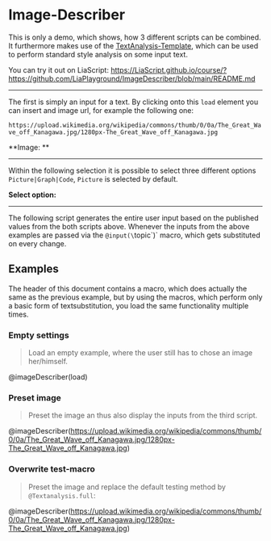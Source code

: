 <!--

author: André Dietrich

email: LiaScript@web.de

version: 0.0.2

logo: https://upload.wikimedia.org/wikipedia/commons/thumb/0/0a/The_Great_Wave_off_Kanagawa.jpg/1280px-The_Great_Wave_off_Kanagawa.jpg

comment: Demo on dynamically creating LiaScript-content by using scripts. Furthermore it is demonstrated how macros can be combined to create more engaging courses.

test: @Textanalysis.FULL

import: https://raw.githubusercontent.com/liaTemplates/TextAnalysis/main/README.md

imageDescriber
Image: <script input="text" update-on-change="false" output="url">
let url = "@input"

// if no output has been defined then output a default string "load"
// this string is published at the topic "url"
if (url === "") {
  "@0"
} else {
  url
}
</script>


Select option:
<script output="mode" input="select" value="Picture" options="Picture|Graph|Code">
// publish the user selection directly as a string
"@input"
</script>

The following script generates the entire user input

<script modify="false" run-once="true">
// receive the input from the topic url
let url = "@input(`url`)"

// ok, this is a required to prevent wrong inputs atm
if (url === "load" || url.startsWith("@input(")) {
  ""
} else {
  // This is where all the magic happens, it simply grabs the input from
  // the output from topic mode and returns 3 different LiaScript code
  // elements. `send.liascript` forces the content to be parsed by LiaScript.
  switch ("@input(`mode`)") {
    case "Picture": {
      send.liascript(`![](${url})

Attention
=========

To capture the attention of your readers, you should start with a good introduction phrase(s).

Here are some examples you may use:

* If you look at this picture, you will see...
* In the picture you can see...
* The picture shows...

\`\`\` text
please enter som text
\`\`\`
@test


more Stuff
==========

Now that we have the attention of your reader, and we have a general understanding on what is been displayed, you should start looking at details.

Here are some examples on how to continue:

* The image we are looking at has been painted/taken at...
* When you look at the image, you can see that it is a black and white...
* This picture is a... picture and has been taken by...

\`\`\` text
please enter som text
\`\`\`
<script>
console.log(\`beautifull -> @'input\`)
"LIA: stop"
</script>


more Stuff 2
============


Okay... we should now have finished the introduction of your description.

So, now please describe the picture and use phrases like:

* In the foreground of the picture you will...
* In the background you can see that...
* In the right/left/center...
* Between ... there is ...
* At the top/At the bottom there is...

\`\`\` text
please enter som text
\`\`\`
<script>
console.log(\`beautifull -> @'input\`)
"LIA: stop"
</script>

`)
      break
    }
    case "Graph": {
      send.liascript(`![](${url})

Graph: todo
=====
`)
      break
    }
    case "Code": {
      send.liascript(`![](${url})

Code: todo
=====
`)

      break
    }
  }
}
</script>
@end


-->

# Image-Describer

This is only a demo, which shows, how 3 different scripts can be combined. It
furthermore makes use of the
[TextAnalysis-Template](https://github.com/LiaTemplates/TextAnalysis), which can
be used to perform standard style analysis on some input text.

<!--style="display:none"-->
You can try it out on LiaScript: https://LiaScript.github.io/course/?https://github.com/LiaPlayground/ImageDescriber/blob/main/README.md

---

The first is simply an input for a text. By clicking onto this `load` element you can insert and image url, for example the following one:

`https://upload.wikimedia.org/wikipedia/commons/thumb/0/0a/The_Great_Wave_off_Kanagawa.jpg/1280px-The_Great_Wave_off_Kanagawa.jpg`

**Image: <script input="text" update-on-change="false" output="url">
let url = "@input"

// if no output has been defined then output a default string "load"
// this string is published at the topic "url"
if (url === "") {
  "load"
} else {
  url
}
</script>**

---

Within the following selection it is possible to select three different options `Picture|Graph|Code`, `Picture` is selected by default.

**Select option: <script output="mode" input="select" value="Picture" options="Picture|Graph|Code">
// publish the user selection directly as a string
"@input"
</script>**

---

The following script generates the entire user input based on the published
values from the both scripts above. Whenever the inputs from the above examples
are passed via the `@input(\`topic\`)` macro, which gets substituted on every
change.


<script modify="false" run-once="true">
// receive the input from the topic url
let url = "@input(`url`)"

// ok, this is a required to prevent wrong inputs atm
if (url === "load" || url.startsWith("@input(")) {
  ""
} else {
  // This is where all the magic happens, it simply grabs the input from
  // the output from topic mode and returns 3 different LiaScript code
  // elements. `send.liascript` forces the content to be parsed by LiaScript.
  switch ("@input(`mode`)") {
    case "Picture": {
      send.liascript(`![](${url})

Attention
=========

To capture the attention of your readers, you should start with a good introduction phrase(s).

Here are some examples you may use:

* If you look at this picture, you will see...
* In the picture you can see...
* The picture shows...

\`\`\` text
please enter som text
\`\`\`
@test


more Stuff
==========

Now that we have the attention of your reader, and we have a general understanding on what is been displayed, you should start looking at details.

Here are some examples on how to continue:

* The image we are looking at has been painted/taken at...
* When you look at the image, you can see that it is a black and white...
* This picture is a... picture and has been taken by...

\`\`\` text
please enter som text
\`\`\`
@test


more Stuff 2
============


Okay... we should now have finished the introduction of your description.

So, now please describe the picture and use phrases like:

* In the foreground of the picture you will...
* In the background you can see that...
* In the right/left/center...
* Between ... there is ...
* At the top/At the bottom there is...

\`\`\` text
please enter som text
\`\`\`
@test

`)
      break
    }
    case "Graph": {
      send.liascript(`![](${url})

Graph: todo
=====
`)
      break
    }
    case "Code": {
      send.liascript(`![](${url})

Code: todo
=====
`)

      break
    }
  }
}
</script>

## Examples

The header of this document contains a macro, which does actually the same as
the previous example, but by using the macros, which perform only a basic form
of textsubstitution, you load the same functionality multiple times.

### Empty settings

> Load an empty example, where the user still has to chose an image her/himself.

@imageDescriber(load)

### Preset image

> Preset the image an thus also display the inputs from the third script.

@imageDescriber(https://upload.wikimedia.org/wikipedia/commons/thumb/0/0a/The_Great_Wave_off_Kanagawa.jpg/1280px-The_Great_Wave_off_Kanagawa.jpg)

### Overwrite test-macro
<!--
test: @Textanalysis.full
-->

> Preset the image and replace the default testing method by `@Textanalysis.full`:

@imageDescriber(https://upload.wikimedia.org/wikipedia/commons/thumb/0/0a/The_Great_Wave_off_Kanagawa.jpg/1280px-The_Great_Wave_off_Kanagawa.jpg)
